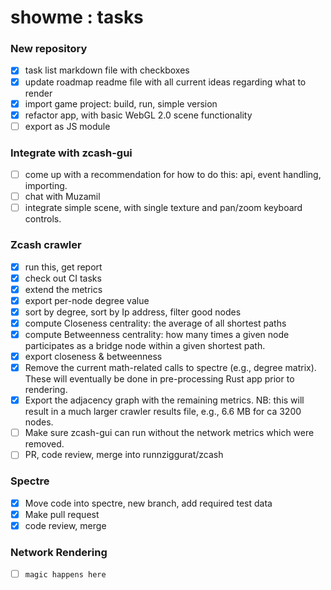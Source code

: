 # showme : tasks


### New repository
* [x] task list markdown file with checkboxes
* [x] update roadmap readme file with all current ideas regarding what to render
* [x] import game project: build, run, simple version
* [x] refactor app, with basic WebGL 2.0 scene functionality
* [ ] export as JS module

### Integrate with zcash-gui
* [ ] come up with a recommendation for how to do this: api, event handling, importing.
* [ ] chat with Muzamil
* [ ] integrate simple scene, with single texture and pan/zoom keyboard controls.

### Zcash crawler
* [x] run this, get report
* [x] check out CI tasks
* [x] extend the metrics
* [x] export per-node degree value
* [x] sort by degree, sort by Ip address, filter good nodes
* [x] compute Closeness centrality: the average of all shortest paths
* [x] compute Betweenness centrality: how many times a given node participates as a bridge node within a given shortest path.
* [x] export closeness & betweenness
* [x] Remove the current math-related calls to spectre (e.g., degree matrix).  These will eventually be done in pre-processing Rust app prior to rendering.
* [x] Export the adjacency graph with the remaining metrics.  NB: this will result in a much larger crawler results file, e.g., 6.6 MB for ca 3200 nodes.
* [ ] Make sure zcash-gui can run without the network metrics which were removed.
* [ ] PR, code review, merge into runnziggurat/zcash

### Spectre
* [x] Move code into spectre, new branch, add required test data
* [x] Make pull request
* [x] code review, merge

### Network Rendering
* [ ] `magic happens here`

